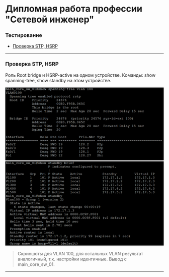 # Дипломная работа профессии "Сетевой инженер"

### Тестирование

- [Проверка STP, HSRP](#Проверка-STP-HSRP)

---

### Проверка STP, HSRP

Роль Root bridge и HSRP-active на одном устройстве. Команды: show spanning-tree, show standby на этом устройстве.

<img src="source_png/01-hsrp_main_core_sw_01.png" width="800">
<img src="source_png/02-hsrp_main_core_sw_01.png" width="800">

> Скриншоты для VLAN 100, для остальных VLAN результат аналогичный, т.к. настройки идентичные. Вывод с main_core_sw_01.

---

